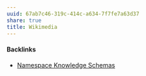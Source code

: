 ```yaml
---
uuid: 67ab7c46-319c-414c-a634-7f7fe7a63d37
share: true
title: Wikimedia
---
```

#### Backlinks

* [Namespace Knowledge Schemas](/98674655-97b4-4c2d-a7ce-4ae6967044ac)